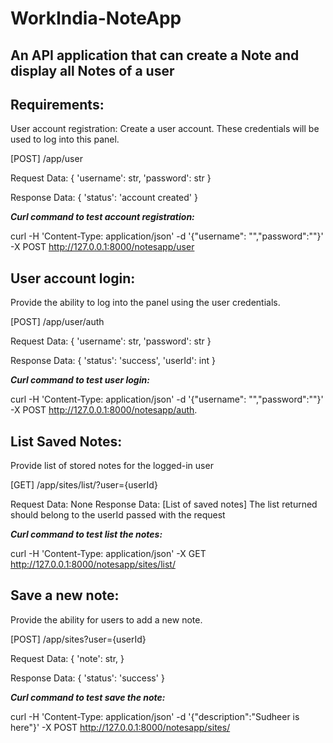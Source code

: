 # WorkIndia-NoteApp
## An API application that can create a Note and display all Notes of a user

## Requirements:
User account registration:
Create a user account. These credentials will be used to log into this panel.

[POST] /app/user

Request Data: { 'username': str, 'password': str }

Response Data: { 'status': 'account created' }

***Curl command to test account registration:***

curl -H 'Content-Type: application/json' -d '{"username": "<anyusername>","password":"<anypassword>"}' -X POST http://127.0.0.1:8000/notesapp/user
  
## User account login:
Provide the ability to log into the panel using the user credentials.

[POST] /app/user/auth

Request Data: { 'username': str, 'password': str }

Response Data: { 'status': 'success', 'userId': int }

***Curl command to test user login:***

curl -H 'Content-Type: application/json' -d '{"username": "<anyusername>","password":"<anypassword>"}' -X POST http://127.0.0.1:8000/notesapp/auth.
  
## List Saved Notes:
Provide list of stored notes for the logged-in user

[GET] /app/sites/list/?user={userId}

Request Data: None Response Data: [List of saved notes] The list returned should belong to the userId passed with the request

***Curl command to test list the notes:***

curl -H 'Content-Type: application/json' -X GET http://127.0.0.1:8000/notesapp/sites/list/<UserId>
  
## Save a new note:
Provide the ability for users to add a new note.

[POST] /app/sites?user={userId}

Request Data: { 'note': str, }

Response Data: { 'status': 'success' }

***Curl command to test save the note:***

curl -H 'Content-Type: application/json' -d '{"description":"Sudheer is here"}' -X POST http://127.0.0.1:8000/notesapp/sites/<UserId>
